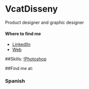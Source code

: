 # VcatDisseny
Product designer and graphic designer

#### Where to find me
- [LinkedlIn](https://www.linkedin.com/feed/)
- [Web](https://vcatdisseny.wixsite.com/website)

##Skills:
[!Photoshop](https://img.shields.io/static/v1?label=<>&message=<Photoshop>&color=<blue>)</br>

##Find me at:
### Spanish
